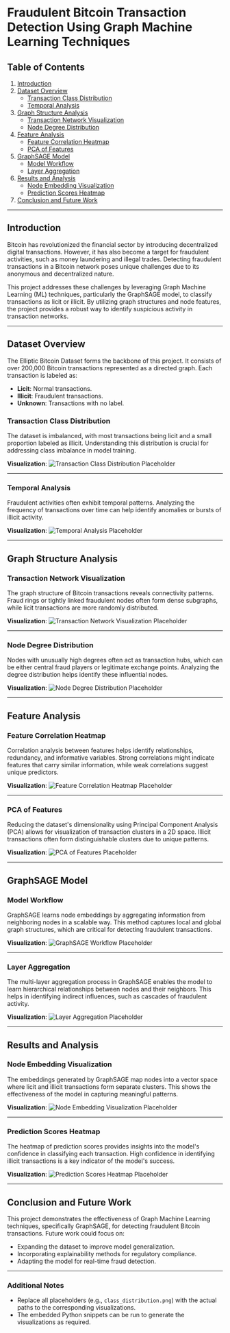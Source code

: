 
# Fraudulent Bitcoin Transaction Detection Using Graph Machine Learning Techniques

## Table of Contents

1. [Introduction](#introduction)
2. [Dataset Overview](#dataset-overview)
    - [Transaction Class Distribution](#transaction-class-distribution)
    - [Temporal Analysis](#temporal-analysis)
3. [Graph Structure Analysis](#graph-structure-analysis)
    - [Transaction Network Visualization](#transaction-network-visualization)
    - [Node Degree Distribution](#node-degree-distribution)
4. [Feature Analysis](#feature-analysis)
    - [Feature Correlation Heatmap](#feature-correlation-heatmap)
    - [PCA of Features](#pca-of-features)
5. [GraphSAGE Model](#graphsage-model)
    - [Model Workflow](#model-workflow)
    - [Layer Aggregation](#layer-aggregation)
6. [Results and Analysis](#results-and-analysis)
    - [Node Embedding Visualization](#node-embedding-visualization)
    - [Prediction Scores Heatmap](#prediction-scores-heatmap)
7. [Conclusion and Future Work](#conclusion-and-future-work)

---

## Introduction

Bitcoin has revolutionized the financial sector by introducing decentralized digital transactions. However, it has also become a target for fraudulent activities, such as money laundering and illegal trades. Detecting fraudulent transactions in a Bitcoin network poses unique challenges due to its anonymous and decentralized nature.

This project addresses these challenges by leveraging Graph Machine Learning (ML) techniques, particularly the GraphSAGE model, to classify transactions as licit or illicit. By utilizing graph structures and node features, the project provides a robust way to identify suspicious activity in transaction networks.

---

## Dataset Overview

The Elliptic Bitcoin Dataset forms the backbone of this project. It consists of over 200,000 Bitcoin transactions represented as a directed graph. Each transaction is labeled as:
- **Licit**: Normal transactions.
- **Illicit**: Fraudulent transactions.
- **Unknown**: Transactions with no label.

### Transaction Class Distribution

The dataset is imbalanced, with most transactions being licit and a small proportion labeled as illicit. Understanding this distribution is crucial for addressing class imbalance in model training.

**Visualization**:
![Transaction Class Distribution Placeholder](class_distribution.png)

---

### Temporal Analysis

Fraudulent activities often exhibit temporal patterns. Analyzing the frequency of transactions over time can help identify anomalies or bursts of illicit activity.

**Visualization**:
![Temporal Analysis Placeholder](temporal_analysis.png)

---

## Graph Structure Analysis

### Transaction Network Visualization

The graph structure of Bitcoin transactions reveals connectivity patterns. Fraud rings or tightly linked fraudulent nodes often form dense subgraphs, while licit transactions are more randomly distributed.

**Visualization**:
![Transaction Network Visualization Placeholder](transaction_graph.png)

---

### Node Degree Distribution

Nodes with unusually high degrees often act as transaction hubs, which can be either central fraud players or legitimate exchange points. Analyzing the degree distribution helps identify these influential nodes.

**Visualization**:
![Node Degree Distribution Placeholder](degree_distribution.png)

---

## Feature Analysis

### Feature Correlation Heatmap

Correlation analysis between features helps identify relationships, redundancy, and informative variables. Strong correlations might indicate features that carry similar information, while weak correlations suggest unique predictors.

**Visualization**:
![Feature Correlation Heatmap Placeholder](correlation_heatmap.png)

---

### PCA of Features

Reducing the dataset's dimensionality using Principal Component Analysis (PCA) allows for visualization of transaction clusters in a 2D space. Illicit transactions often form distinguishable clusters due to unique patterns.

**Visualization**:
![PCA of Features Placeholder](pca_scatter.png)

---

## GraphSAGE Model

### Model Workflow

GraphSAGE learns node embeddings by aggregating information from neighboring nodes in a scalable way. This method captures local and global graph structures, which are critical for detecting fraudulent transactions.

**Visualization**:
![GraphSAGE Workflow Placeholder](sage_workflow.png)

---

### Layer Aggregation

The multi-layer aggregation process in GraphSAGE enables the model to learn hierarchical relationships between nodes and their neighbors. This helps in identifying indirect influences, such as cascades of fraudulent activity.

**Visualization**:
![Layer Aggregation Placeholder](layer_aggregation.png)

---

## Results and Analysis

### Node Embedding Visualization

The embeddings generated by GraphSAGE map nodes into a vector space where licit and illicit transactions form separate clusters. This shows the effectiveness of the model in capturing meaningful patterns.

**Visualization**:
![Node Embedding Visualization Placeholder](node_embeddings.png)

---

### Prediction Scores Heatmap

The heatmap of prediction scores provides insights into the model's confidence in classifying each transaction. High confidence in identifying illicit transactions is a key indicator of the model's success.

**Visualization**:
![Prediction Scores Heatmap Placeholder](prediction_heatmap.png)

---

## Conclusion and Future Work

This project demonstrates the effectiveness of Graph Machine Learning techniques, specifically GraphSAGE, for detecting fraudulent Bitcoin transactions. Future work could focus on:
- Expanding the dataset to improve model generalization.
- Incorporating explainability methods for regulatory compliance.
- Adapting the model for real-time fraud detection.

---

### Additional Notes
- Replace all placeholders (e.g., `class_distribution.png`) with the actual paths to the corresponding visualizations.
- The embedded Python snippets can be run to generate the visualizations as required.

